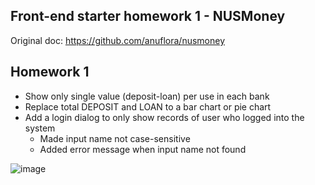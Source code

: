 ## Front-end starter homework 1 - NUSMoney
Original doc: https://github.com/anuflora/nusmoney

## Homework 1
* Show only single value (deposit-loan) per use in each bank
* Replace total DEPOSIT and LOAN to a bar chart or pie chart
* Add a login dialog to only show records of user who logged into the system
  * Made input name not case-sensitive
  * Added error message when input name not found


![image](https://user-images.githubusercontent.com/83811972/123517638-b996a300-d6d4-11eb-8659-9b7616922934.png)
